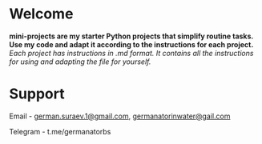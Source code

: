 # **Welcome**
**mini-projects are my starter Python projects that simplify routine tasks. 
Use my code and adapt it according to the instructions for each project.**
*Each project has instructions in .md format. It contains all the instructions for using and adapting the file for yourself.*

# **Support**
Email - german.suraev.1@gmail.com, germanatorinwater@gail.com

Telegram - t.me/germanatorbs

